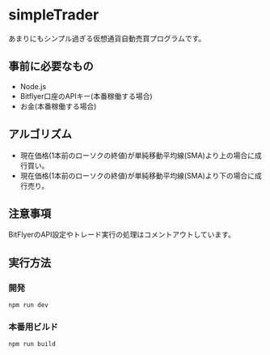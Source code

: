 # simpleTrader

あまりにもシンプル過ぎる仮想通貨自動売買プログラムです。

## 事前に必要なもの

- Node.js
- Bitflyer口座のAPIキー(本番稼働する場合)
- お金(本番稼働する場合)

## アルゴリズム

- 現在価格(1本前のローソクの終値)が単純移動平均線(SMA)より上の場合に成行買い。
- 現在価格(1本前のローソクの終値)が単純移動平均線(SMA)より下の場合に成行売り。

## 注意事項

BitFlyerのAPI設定やトレード実行の処理はコメントアウトしています。

## 実行方法
### 開発

```
npm run dev
```

### 本番用ビルド
```
npm run build
```
